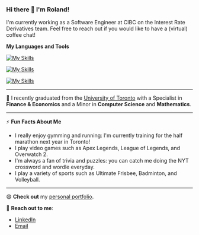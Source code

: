 ### Hi there 👋 I'm Roland!

I'm currently working as a Software Engineer at CIBC on the Interest Rate Derivatives team.
Feel free to reach out if you would like to have a (virtual) coffee chat! 

<!--
**TrueNought/TrueNought** is a ✨ _special_ ✨ repository because its `README.md` (this file) appears on your GitHub profile.

Here are some ideas to get you started:

- 🔭 I’m currently working on ...
- 🌱 I’m currently learning ...
- 👯 I’m looking to collaborate on ...
- 🤔 I’m looking for help with ...
- 💬 Ask me about ...
- 📫 How to reach me: ...
- 😄 Pronouns: ...
- ⚡ Fun fact: ...
-->

**My Languages and Tools**

[![My Skills](https://skillicons.dev/icons?i=python,java,c,js,html,css,postgres,latex)](https://skillicons.dev)

[![My Skills](https://skillicons.dev/icons?i=mongodb,express,react,nodejs,graphql,vite,spring,maven)](https://skillicons.dev)

[![My Skills](https://skillicons.dev/icons?i=vscode,idea,eclipse,linux)](https://skillicons.dev)


---
🏫 I recently graduated from the [University of Toronto](https://www.utoronto.ca/) with a Specialist in **Finance & Economics** and a Minor in **Computer Science** and **Mathematics**.

---
⚡ **Fun Facts About Me**
- I really enjoy gymming and running: I'm currently training for the half marathon next year in Toronto!
- I play video games such as Apex Legends, League of Legends, and Overwatch 2.
- I'm always a fan of trivia and puzzles: you can catch me doing the NYT crossword and wordle everyday.
- I play a variety of sports such as Ultimate Frisbee, Badminton, and Volleyball.
---

😄 **Check out** my [personal portfolio](https://rolandzhao.com/).

💬 **Reach out to me**:
- [LinkedIn](https://www.linkedin.com/in/rolandzhao/)
- [Email](mailto:rolandhzhao@gmail.com)
